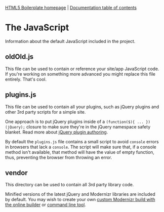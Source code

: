 [HTML5 Boilerplate homepage](https://html5boilerplate.com/) | [Documentation
table of contents](TOC.md)

# The JavaScript

Information about the default JavaScript included in the project.

## oldOld.js

This file can be used to contain or reference your site/app JavaScript code.
If you're working on something more advanced you might replace this file
entirely. That's cool. 

## plugins.js

This file can be used to contain all your plugins, such as jQuery plugins and
other 3rd party scripts for a simple site.

One approach is to put jQuery plugins inside of a `(function($){ ...
})(jQuery);` closure to make sure they're in the jQuery namespace safety
blanket. Read more about [jQuery plugin
authoring](https://learn.jquery.com/plugins/#Getting_Started).

By default the `plugins.js` file contains a small script to avoid `console`
errors in browsers that lack a `console`. The script will make sure that, if
a console method isn't available, that method will have the value of empty
function, thus, preventing the browser from throwing an error.

## vendor

This directory can be used to contain all 3rd party library code.

Minified versions of the latest jQuery and Modernizr libraries are included by
default. You may wish to create your own [custom Modernizr
build with the online builder](https://www.modernizr.com/download/) or [command
line tool](https://modernizr.com/docs#command-line-config).
